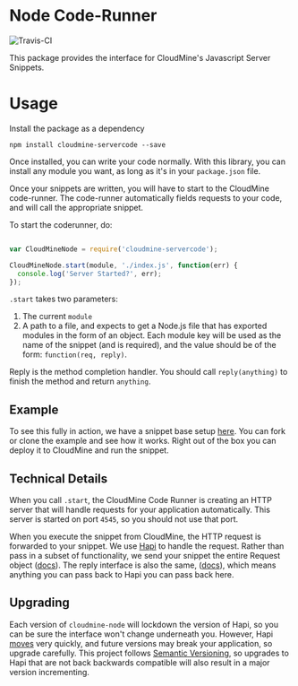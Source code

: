 # Node Code-Runner

![Travis-CI](https://travis-ci.org/cloudmine/node-coderunner.svg)

This package provides the interface for CloudMine's Javascript Server Snippets.

# Usage #

Install the package as a dependency

```
npm install cloudmine-servercode --save
```

Once installed, you can write your code normally. With this library, you can install any module you want, as long as it's in your `package.json` file.

Once your snippets are written, you will have to start to the CloudMine code-runner. The code-runner automatically fields requests to your code, and will call the appropriate snippet.

To start the coderunner, do:

```js

var CloudMineNode = require('cloudmine-servercode');

CloudMineNode.start(module, './index.js', function(err) {
  console.log('Server Started?', err);
});

```

`.start` takes two parameters:
1) The current `module`  
2) A path to a file, and expects to get a Node.js file that has exported modules in the form of an object. Each module key will be used as the name of the snippet (and is required), and the value should be of the form: `function(req, reply)`.

Reply is the method completion handler. You should call `reply(anything)` to finish the method and return `anything`.

## Example ##

To see this fully in action, we have a snippet base setup [here](https://github.com/cloudmine/node-snippet-base). You can fork or clone the example and see how it works. Right out of the box you can deploy it to CloudMine and run the snippet.

## Technical Details ##

When you call `.start`, the CloudMine Code Runner is creating an HTTP server that will handle requests for your application automatically. This server is started on port `4545`, so you should not use that port.

When you execute the snippet from CloudMine, the HTTP request is forwarded to your snippet. We use [Hapi](http://hapijs.com/) to handle the request. Rather than pass in a subset of functionality, we send your snippet the entire Request object ([docs](http://hapijs.com/api/#request-object)). The reply interface is also the same, ([docs](http://hapijs.com/api/#reply-interface)), which means anything you can pass back to Hapi you can pass back here.

## Upgrading ##

Each version of `cloudmine-node` will lockdown the version of Hapi, so you can be sure the interface won't change underneath you. However, Hapi [moves](https://github.com/hapijs/hapi/issues?q=label%3A%22release+notes%22) very quickly, and future versions may break your application, so upgrade carefully. This project follows [Semantic Versioning](http://semver.org/), so upgrades to Hapi that are not back backwards compatible will also result in a major version incrementing.

